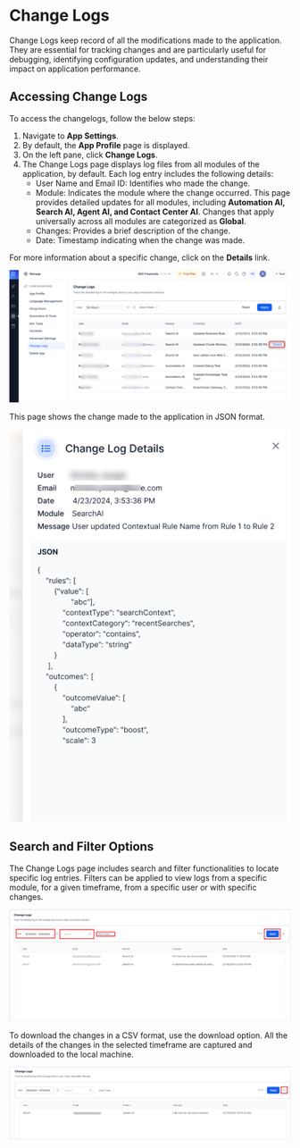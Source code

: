 # Change Logs

Change Logs keep record of all the modifications made to the application. They are essential for tracking changes and are particularly useful for debugging, identifying configuration updates, and understanding their impact on application performance.

## Accessing Change Logs
To access the changelogs, follow the below steps:

1. Navigate to **App Settings**.
2. By default, the **App Profile** page is displayed.
3. On the left pane, click **Change Logs**.
4. The Change Logs page displays log files from all modules of the application, by default. Each log entry includes the following details:
    * User Name and Email ID: Identifies who made the change.
    * Module: Indicates the module where the change occurred. This page provides detailed updates for all modules, including **Automation AI, Search AI, Agent AI, and Contact Center AI**. Changes that apply universally across all modules are categorized as **Global**. 
    * Changes: Provides a brief description of the change.
    * Date: Timestamp indicating when the change was made.

For more information about a specific change, click on the **Details** link.

![Change Logs](./images/change-logs-img1.png "Change logs")

This page shows the change made to the application in JSON format.

![Change Logs](./images/change-logs-img2.png "Change logs")


## Search and Filter Options

The Change Logs page includes search and filter functionalities to locate specific log entries. Filters can be applied to view logs from a specific module, for a given timeframe, from a specific user or with specific changes.

![Change Logs](./images/filter-logs.png "Change logs")

To download the changes in a CSV format, use the download option. All the details of the changes in the selected timeframe are captured and downloaded to the local machine. 

![Download Logs](./images/download-csv.png "Download logs")
